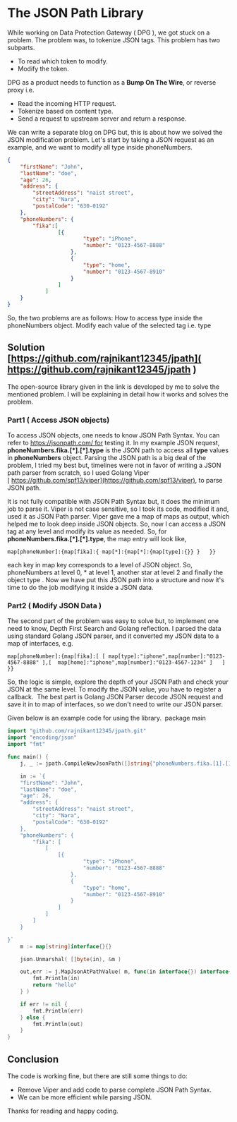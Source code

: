 # The JSON Path Library

While working on Data Protection Gateway ( DPG ), we got stuck on a problem. The problem was, to tokenize JSON tags. This problem has two subparts.

* To read which token to modify.
* Modify the token.

DPG as a product needs to function as a **Bump On The Wire**, or reverse proxy i.e. 
* Read the incoming HTTP request.
* Tokenize based on content type.
* Send a request to upstream server and return a response.

We can write a separate blog on DPG but, this is about how we solved the JSON modification problem. Let's start by taking a JSON request as an example, and we want to modify all  type inside phoneNumbers.
```JSON
{
	"firstName": "John",
	"lastName": "doe",
	"age": 26,
	"address": {
		"streetAddress": "naist street",
		"city": "Nara",
		"postalCode": "630-0192"
	},
	"phoneNumbers": {
		"fika":[
				[{
						"type": "iPhone",
						"number": "0123-4567-8888"
					},
					{
						"type": "home",
						"number": "0123-4567-8910"
					}
				]
			]
	}
}
```

So, the two problems are as follows:
How to access type inside the phoneNumbers object.
Modify each value of the selected tag i.e. type

## Solution	[https://github.com/rajnikant12345/jpath]( https://github.com/rajnikant12345/jpath ) 

The open-source library given in the link is developed by me to solve the mentioned problem. I will be explaining in detail how it works and solves the problem.

### Part1 ( Access JSON objects) 

To access JSON objects, one needs to know JSON Path Syntax. You can refer to https://jsonpath.com/ for testing it. In my example JSON request, **phoneNumbers.fika.[\*].[\*].type** is the JSON path to access all **type** values in **phoneNumbers** object. Parsing the JSON path is a big deal of the problem, I tried my best but, timelines were not in favor of writing a JSON path parser from scratch, so I used Golang  Viper [ https://github.com/spf13/viper](https://github.com/spf13/viper), to parse JSON path.

It is not fully compatible with JSON Path Syntax but, it does the minimum job to parse it. Viper is not case sensitive, so I took its code, modified it and, used it as JSON Path parser. Viper gave me a map of maps as output, which helped me to look deep inside JSON objects. So, now I can access a JSON tag at any level and modify its value as needed. So, for **phoneNumbers.fika.[\*].[\*].type**, the map entry will look like,

```
map[phoneNumber]:{map[fika]:{ map[*]:{map[*]:{map[type]:{}} }   }}
```
each key in map key corresponds to a level of JSON object. So, phoneNumbers at
 level 0, * at level 1, another star at level 2 and finally the object type . Now we have put this JSON path into a structure and now it's time to do the job modifying it inside a JSON data.

### Part2 ( Modify JSON Data ) 

The second part of the problem was easy to solve but, to implement one need to know, Depth First Search and Golang reflection. I parsed the data using standard Golang JSON parser, and it converted my JSON data to a map of interfaces, e.g.

```
map[phoneNumber]:{map[fika]:[ [ map[type]:"iphone",map[number]:"0123-4567-8888" ],[  map[home]:"iphone",map[number]:"0123-4567-1234" ]   ]  }}
```
  So, the logic is simple, explore the depth of your JSON Path and check your JSON at the same level. To modify the JSON value, you have to register a callback. 
The best part is Golang JSON Parser decode JSON request and save it in to map of interfaces, so we don't need to write our JSON parser.

Given below is an example code for using the library. 
package main

```GO
import "github.com/rajnikant12345/jpath.git"
import "encoding/json"
import "fmt"

func main() {
	j, _ := jpath.CompileNewJsonPath([]string{"phoneNumbers.fika.[1].[1].[*].number", "firstName"})

	in := `{
	"firstName": "John",
	"lastName": "doe",
	"age": 26,
	"address": {
		"streetAddress": "naist street",
		"city": "Nara",
		"postalCode": "630-0192"
	},
	"phoneNumbers": {
		"fika": [
			[
				[{
						"type": "iPhone",
						"number": "0123-4567-8888"
					},
					{
						"type": "home",
						"number": "0123-4567-8910"
					}
				]
			]
		]
	}

}`
	m := map[string]interface{}{}

	json.Unmarshal( []byte(in), &m )

	out,err := j.MapJsonAtPathValue( m, func(in interface{}) interface{} {
		fmt.Println(in)
		return "hello"
	} )

	if err != nil {
		fmt.Println(err)
	} else {
	    fmt.Println(out)
	}
}
```


## Conclusion

The code is working fine, but there are still some things to do:
* Remove Viper and add code to parse complete JSON Path Syntax.
* We can be more efficient while parsing JSON.

Thanks for reading and happy coding. 
